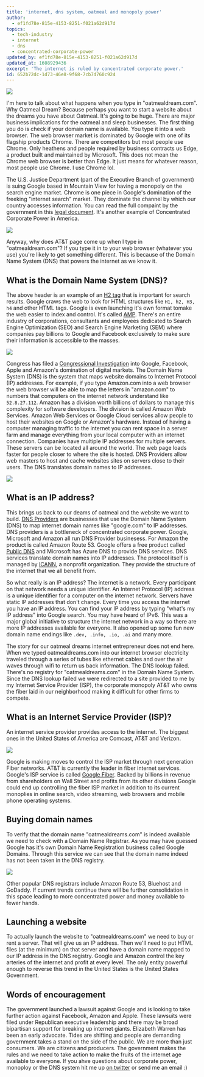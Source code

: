 ```yaml
---
title: 'internet, dns system, oatmeal and monopoly power'
author:
  - ef1fd78e-815e-4153-8251-f021a62d917d
topics:
  - tech-industry
  - internet
  - dns
  - concentrated-corporate-power
updated_by: ef1fd78e-815e-4153-8251-f021a62d917d
updated_at: 1608929436
excerpt: 'The internet is ruled by concentrated corporate power.'
id: 652b72dc-1d73-46e8-9f68-7cb7d760c924
---
```

![](/assets/dns_oatmeal.png)

I'm here to talk about what happens when you type in "oatmealdream.com". Why Oatmeal Dream? Because perhaps you want to start a website about the dreams you have about Oatmeal. It's going to be huge. There are major business implications for the oatmeal and sleep businesses. The first thing you do is check if your domain name is available. You type it into a web browser. The web browser market is dominated by Google with one of its flagship products Chrome. There are competitors but most people use Chrome. Only heathens and people required by business contracts us Edge, a product built and maintained by Microsoft. This does not mean the Chrome web browser is better than Edge. It just means for whatever reason, most people use Chrome. I use Chrome lol. 

The U.S. Justice Department (part of the Executive Branch of government) is suing Google based in Mountain View for having a monopoly on the search engine market. Chrome is one piece in Google's domination of the freeking "internet search" market. They dominate the channel by which our country accesses information. You can read the full compaint by the government in this [legal document](https://www.justice.gov/opa/press-release/file/1328941/download). It's another example of Concentrated Corporate Power in America.

![](/assets/google_android_search.png)

Anyway, why does AT&T page come up when I type in "oatmealdream.com"? If you type it in to your web browser (whatever you use) you're likely to get something different. This is because of the Domain Name System (DNS) that powers the internet as we know it.

## What is the Domain Name System (DNS)?

The above header is an example of an [H2 tag](https://developer.mozilla.org/en-US/docs/Web/HTML/Element/Heading_Elements) that is important for search results. Google craws the web to look for HTML structures like `H1, h2, H3, h4` and other HTML tags. Google is even launching it's own format tomake the web easier to index and control. It's called [AMP](https://developers.google.com/amp). There's an entire industry of corporations, consultants and employees dedicated to Search Engine Optimization (SEO) and Search Engine Marketing (SEM) where companies pay billions to Google and Facebook exclusively to make sure their information is accessible to the masses. 

![](/assets/digital_advertising.png)

Congress has filed a [Congressional Investigation](https://judiciary.house.gov/uploadedfiles/competition_in_digital_markets.pdf) into Google, Facebook, Apple and Amazon's domination of digital markets. The Domain Name System (DNS) is the system that maps website domains to Internet Protocol (IP) addresses. For example, if you type Amazon.com into a web browser the web browser will be able to map the letters in "amazon.com" to numbers that computers on the internet network understand like `52.8.27.112`. Amazon has a division worth billions of dollars to manage this complexity for software developers. The division is called Amazon Web Services. Amazon Web Services or Google Cloud services allow people to host their websites on Google or Amazon's hardware. Instead of having a computer managing traffic to the internet you can rent space in a server farm and manage everything from your local computer with an internet connection. Companies have multiple IP addresses for multiple servers. These servers can be located all around the world. The web page loads faster for people closer to where the site is hosted. DNS Providers allow web masters to host and cache websites sites on servers close to their users. The DNS translates domain names to IP addresses.

![](/assets/amazon_ip_addresses.png)

## What is an IP address?

This brings us back to our deams of oatmeal and the website we want to build. [DNS Providers](https://en.wikipedia.org/wiki/List_of_managed_DNS_providers) are businesses that use the Domain Name System (DNS) to map internet domain names like "google.com" to IP addresses. DNS providers is a bottleneck of concentrated corporate power. Google, Microsoft and Amazon all run DNS Provider businesess. For Amazon the product is called Amazon Route 53. Google offers a free product called [Public DNS](https://developers.google.com/speed/public-dns) and Microsoft has Azure DNS to provide DNS services. DNS services translate domain names into IP addresses. The protocol itself is managed by [ICANN](https://www.icann.org/), a nonprofit organization. They provide the structure of the internet that we all benefit from.

So what really is an IP address? The internet is a network. Every participant on that network needs a unique identifier. An Internet Protocol (IP) address is a unique identifier for a computer on the internet network. Servers have static IP addresses that don't change. Every time you access the internet you have an IP address. You can find your IP address by typing "what's my IP address" into Google search. You may have heard of IPv6. This was a major global initiative to structure the internet network in a way so there are more IP addresses available for everyone. It also opened up some fun new domain name endings like `.dev, .info, .io, .ai` and many more.

The story for our oatmeal dreams internet entrepreneur does not end here. When we typed oatmealdreams.com into our internet browser electricity traveled through a series of tubes like ethernet cables and over the air waves through wifi to return us back information. The DNS lookup failed. There's no registry for "oatmealdreams.com" in the Domain Name System. Since the DNS lookup failed we were redirected to a site provided to me by my Internet Service Provider (ISP), the corporate monopoly AT&T who owns the fiber laid in our neighborhood making it difficult for other firms to compete.

## What is an Internet Service Provider (ISP)?

An internet service provider provides access to the internet. The biggest ones in the United States of America are Comcast, AT&T and Verizon.

![](/assets/isp_market_share.png)

Google is making moves to control the ISP market through next generation Fiber networks. AT&T is currently the leader in fiber internet services. Google's ISP service is called [Google Fiber](https://fiber.google.com/). Backed by billions in revenue from shareholders on Wall Street and profits from its other divisions Google could end up controlling the fiber ISP market in addition to its current monoplies in online search, video streaming, web browsers and mobile phone operating systems.

## Buying domain names

To verify that the domain name "oatmealdreams.com" is indeed available we need to check with a Domain Name Registrar. As you may have guessed Google has it's own Domain Name Registration business called Google Domains. Through this service we can see that the domain name indeed has not been taken in the DNS registry.

![](/assets/google_domains.png)

Other popular DNS registrars include Amazon Route 53, Bluehost and GoDaddy. If current trends continue there will be further consolidation in this space leading to more concentrated power and money available to fewer hands.

## Launching a website

To actually launch the website to "oatmealdreams.com" we need to buy or rent a server. That will give us an IP address. Then we'll need to put HTML files (at the minimum) on that server and have a domain name mapped to our IP address in the DNS registry. Google and Amazon control the key arteries of the internet and profit at every level. The only entity powerful enough to reverse this trend in the United States is the United States Government.

## Words of encouragement

The government launched a lawsuit against Google and is looking to take further action against Facebook, Amazon and Apple. These lawsuits were filed under Republican executive leadership and there may be broad bipartisan support for breaking up internet giants. Elizabeth Warren has been an early advocate. Tides are shifting and people are demanding government takes a stand on the side of the public. We are more than just consumers. We are citizens and producers. The government makes the rules and we need to take action to make the fruits of the internet age available to everyone. If you ahve questions about corporate power, monoploy or the DNS system hit me up [on twitter](https://twitter.com/Connor11528) or send me an email :)